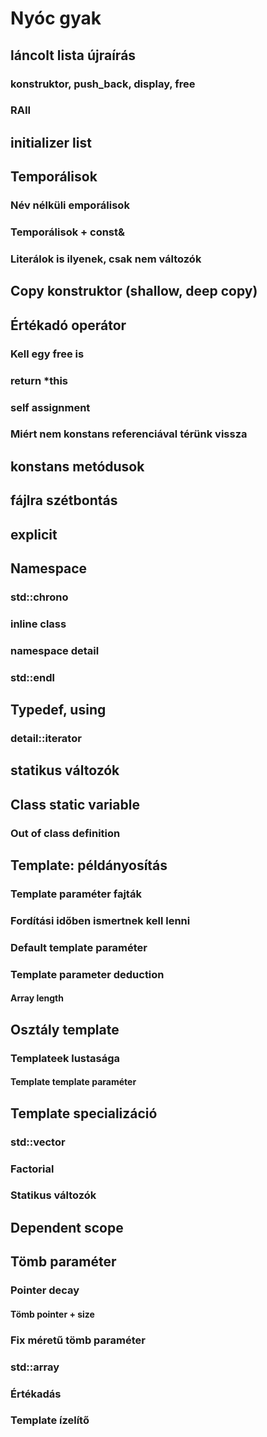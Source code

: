# Nyóc gyak

## láncolt lista újraírás
### konstruktor, push_back, display, free

### RAII

## initializer list

## Temporálisok
### Név nélküli emporálisok
### Temporálisok + const&
### Literálok is ilyenek, csak nem változók


## Copy konstruktor (shallow, deep copy)
## Értékadó operátor
### Kell egy free is
### return *this
### self assignment
### Miért nem konstans referenciával térünk vissza

## konstans metódusok

## fájlra szétbontás

## explicit

## Namespace
### std::chrono
### inline class
### namespace detail
### std::endl

## Typedef, using
### detail::iterator

## statikus változók
## Class static variable
### Out of class definition

## Template: példányosítás
### Template paraméter fajták
### Fordítási időben ismertnek kell lenni
### Default template paraméter
### Template parameter deduction
#### Array length

## Osztály template
### Templateek lustasága
#### Template template paraméter

## Template specializáció
### std::vector<bool>
### Factorial
### Statikus változók

## Dependent scope


## Tömb paraméter
### Pointer decay
#### Tömb pointer + size
### Fix méretű tömb paraméter
### std::array
### Értékadás
### Template ízelítő
